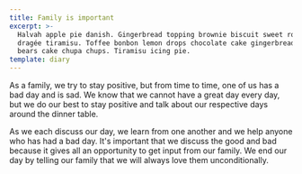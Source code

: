 ```yaml
---
title: Family is important
excerpt: >-
  Halvah apple pie danish. Gingerbread topping brownie biscuit sweet roll candy
  dragée tiramisu. Toffee bonbon lemon drops chocolate cake gingerbread. Gummi
  bears cake chupa chups. Tiramisu icing pie.
template: diary
---
```

As a family, we try to stay positive, but from time to time, one of us has a bad day and is sad. We know that we cannot have a great day every day, but we do our best to stay positive and talk about our respective days around the dinner table. 



As we each discuss our day, we learn from one another and we help anyone who has had a bad day. It's important that we discuss the good and bad because it gives all an opportunity to get input from our family. We end our day by telling our family that we will always love them unconditionally. 
